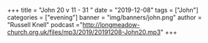 +++
title = "John 20 v 11 - 31 "
date = "2019-12-08"
tags = ["John"]
categories = ["evening"]
banner = "img/banners/john.png"
author = "Russell Knell"
podcast ="http://longmeadow-church.org.uk/files/mp3/2019/20191208-John20.mp3"
+++
